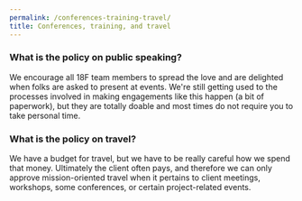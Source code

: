 ```yaml
---
permalink: /conferences-training-travel/
title: Conferences, training, and travel
---
```


### What is the policy on public speaking?

We encourage all 18F team members to spread the love and are delighted when folks are asked to present at events. We're still getting used to the processes involved in making engagements like this happen (a bit of paperwork), but they are totally doable and most times do not require you to take personal time.

### What is the policy on travel?

We have a budget for travel, but we have to be really careful how we spend that money. Ultimately the client often pays, and therefore we can only approve mission-oriented travel when it pertains to client meetings, workshops, some conferences, or certain project-related events. 
